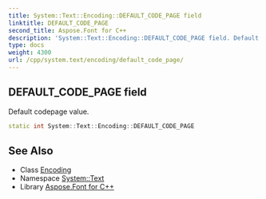 ```yaml
---
title: System::Text::Encoding::DEFAULT_CODE_PAGE field
linktitle: DEFAULT_CODE_PAGE
second_title: Aspose.Font for C++
description: 'System::Text::Encoding::DEFAULT_CODE_PAGE field. Default codepage value in C++.'
type: docs
weight: 4300
url: /cpp/system.text/encoding/default_code_page/
---
```

## DEFAULT_CODE_PAGE field


Default codepage value.

```cpp
static int System::Text::Encoding::DEFAULT_CODE_PAGE
```

## See Also

* Class [Encoding](../)
* Namespace [System::Text](../../)
* Library [Aspose.Font for C++](../../../)
